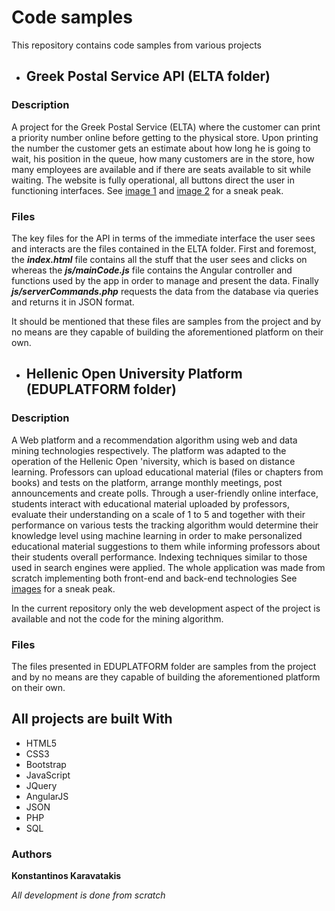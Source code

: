 # Code samples

This repository contains code samples from various projects

* ## Greek Postal Service API (ELTA folder)

### Description

A project for the Greek Postal Service (ELTA) where the customer can print a priority number online before getting to the physical store. 
Upon printing the number the customer gets an estimate about how long he is going to wait, his position in the queue, 
how many customers are in the store, how many employees are available and if there are seats available to sit while waiting. 
The website is fully operational, all buttons direct the user in functioning interfaces. See [image 1](images/ELTAhome.png) and [image 2](images/ELTAqueue.png) for a sneak peak.

### Files

The key files for the API in terms of the immediate interface the user sees and interacts are the files contained in the ELTA folder.
First and foremost, the ***index.html*** file contains all the stuff that the user sees and clicks on whereas the ***js/mainCode.js*** file contains the Angular controller and functions used by the app in order to manage and present the data. Finally ***js/serverCommands.php*** requests the data from the database via queries and returns it in JSON format.

It should be mentioned that these files are samples from the project and by no means are they capable of building the aforementioned platform on their own.


* ## Hellenic Open University Platform (EDUPLATFORM folder)

### Description

A Web platform and a recommendation algorithm using web and data mining technologies respectively. 
The platform was adapted to the operation of the Hellenic Open 'niversity, which is based on distance learning. 
Professors can upload educational material (files or chapters from books) and tests on the platform, arrange monthly meetings, post announcements and create polls. 
Through a user-friendly online interface, students interact with educational material uploaded by professors, evaluate their
understanding on a scale of 1 to 5 and together with their performance on various tests the tracking algorithm would determine 
their knowledge level using machine learning in order to make personalized educational material suggestions to them while informing 
professors about their students overall performance. Indexing techniques similar to those used in search engines were applied. 
The whole application was made from scratch implementing both front-end and back-end technologies 
See [images](images/ELTAhome.png) for a sneak peak.

In the current repository only the web development aspect of the project is available and not the code for the mining algorithm.

### Files

The files presented in EDUPLATFORM folder are samples from the project and by no means are they capable of building the aforementioned platform on their own.

## All projects are built With

* HTML5
* CSS3
* Bootstrap
* JavaScript
* JQuery
* AngularJS
* JSON
* PHP
* SQL

### Authors

**Konstantinos Karavatakis** 

*All development is done from scratch*
